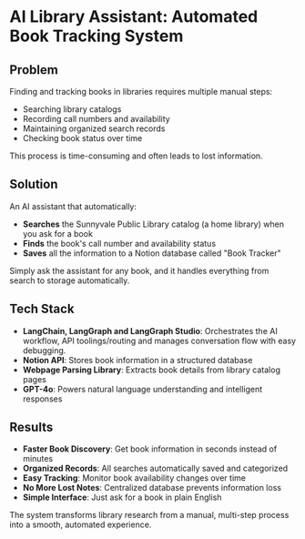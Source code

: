 # AI Library Assistant: Automated Book Tracking System

## Problem
Finding and tracking books in libraries requires multiple manual steps:
- Searching library catalogs
- Recording call numbers and availability
- Maintaining organized search records
- Checking book status over time

This process is time-consuming and often leads to lost information.

## Solution
An AI assistant that automatically:
- **Searches** the Sunnyvale Public Library catalog (a home library) when you ask for a book
- **Finds** the book's call number and availability status
- **Saves** all the information to a Notion database called "Book Tracker"
  
Simply ask the assistant for any book, and it handles everything from search to storage automatically.

## Tech Stack
- **LangChain, LangGraph and LangGraph Studio**: Orchestrates the AI workflow, API toolings/routing and manages conversation flow with easy debugging.
- **Notion API**: Stores book information in a structured database
- **Webpage Parsing Library**: Extracts book details from library catalog pages
- **GPT-4o**: Powers natural language understanding and intelligent responses

## Results
- **Faster Book Discovery**: Get book information in seconds instead of minutes
- **Organized Records**: All searches automatically saved and categorized
- **Easy Tracking**: Monitor book availability changes over time
- **No More Lost Notes**: Centralized database prevents information loss
- **Simple Interface**: Just ask for a book in plain English

The system transforms library research from a manual, multi-step process into a smooth, automated experience.
